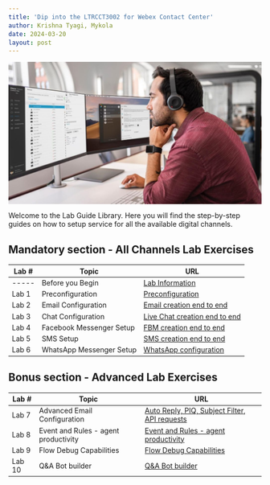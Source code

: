 ```yaml
---
title: 'Dip into the LTRCCT3002 for Webex Contact Center'
author: Krishna Tyagi, Mykola 
date: 2024-03-20
layout: post
---
```


<img align="middle" src="/assets/images/Admin.jpeg" width="1000" />

Welcome to the Lab Guide Library. Here you will find the step-by-step guides on how to setup service for all the available digital channels.

## Mandatory section - All Channels Lab Exercises

| Lab # | Topic                    | URL                                                       |
| ----- | ------------------------ | --------------------------------------------------------- |
| ----- | Before you Begin         | [Lab Information](/LTRCCT3002/pages/Lab0_Info)               |
| Lab 1 | Preconfiguration         | [Preconfiguration](/LTRCCT3002/pages/Lab1_Preconfiguration)  |
| Lab 2 | Email Configuration      | [Email creation end to end](/LTRCCT3002/pages/Lab2_Email)    |
| Lab 3 | Chat Configuration       | [Live Chat creation end to end](/LTRCCT3002/pages/Lab3_Chat) |
| Lab 4 | Facebook Messenger Setup | [FBM creation end to end](/LTRCCT3002/pages/Lab4_FBM)        |
| Lab 5 | SMS Setup                | [SMS creation end to end](/LTRCCT3002/pages/Lab5_SMS)        |
| Lab 6 | WhatsApp Messenger Setup | [WhatsApp configuration](/LTRCCT3002/pages/Lab6_Whatsapp)    |

## Bonus section - Advanced Lab Exercises

| Lab #  | Topic                                | URL                                                                                 |
| ------ | ------------------------------------ | ----------------------------------------------------------------------------------- |
| Lab 7  | Advanced Email Configuration         | [Auto Reply, PIQ, Subject Filter, API requests](/LTRCCT3002/pages/Lab7_Email_Advanced) |
| Lab 8  | Event and Rules - agent productivity | [Event and Rules - agent productivity](/LTRCCT3002/pages/Lab8_AgentProductivity)       |
| Lab 9  | Flow Debug Capabilities              | [Flow Debug Capabilities](/LTRCCT3002/pages/Lab9_Troubleshooting)                      |
| Lab 10 | Q&A Bot builder                      | [Q&A Bot builder](/LTRCCT3002/pages/Lab10_Bot)                                         |
